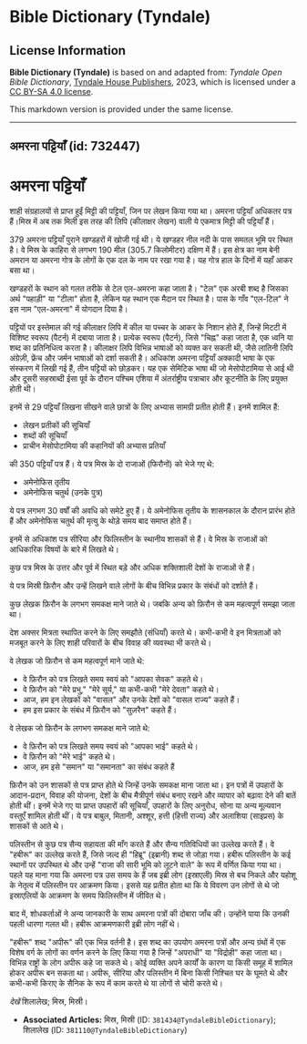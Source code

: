 # Bible Dictionary (Tyndale)

## License Information

**Bible Dictionary (Tyndale)** is based on and adapted from: _Tyndale Open Bible Dictionary_, [Tyndale House Publishers](https://tyndaleopenresources.com/), 2023, which is licensed under a [CC BY-SA 4.0 license](https://creativecommons.org/licenses/by-sa/4.0/legalcode.en).

This markdown version is provided under the same license.



--------------------------------

## अमरना पट्टियाँ (id: 732447)

अमरना पट्टियाँ
==============

शाही संग्रहालयों से प्राप्त हुईं मिट्टी की पट्टियाँ, जिन पर लेखन किया गया था। अमरना पट्टियाँ अधिकतर पत्र हैं।मिस्र में अब तक मिली इस तरह की लिपि (कीलाक्षर लेखन) वाली ये एकमात्र मिट्टी की पट्टियाँ हैं।

379 अमरना पट्टियाँ पुराने खण्डहरों में खोजी गई थी। ये खण्डहर नील नदी के पास समतल भूमि पर स्थित है। वे मिस्र के काहिरा से लगभग 190 मील (305\.7 किलोमीटर) दक्षिण में हैं। इस क्षेत्र का नाम बेनी अमरान या अमरना गोत्र के लोगों के एक दल के नाम पर रखा गया है। यह गोत्र हाल के दिनों में यहाँ आकर बसा था।

खण्डहरों के स्थान को गलत तरीके से टेल एल\-अमरना कहा जाता है। "टेल" एक अरबी शब्द है जिसका अर्थ "पहाड़ी" या "टीला" होता है, लेकिन यह स्थान एक मैदान पर स्थित है। पास के गाँव "एल\-टिल" ने इस नाम "एल\-अमरना" में योगदान दिया है।

पट्टियों पर इस्तेमाल की गई कीलाक्षर लिपि में कील या पच्चर के आकर के निशान होते हैं, जिन्हें मिटटी में विशिष्ट स्वरूप (पैटर्न) में दबाया जाता है। प्रत्येक स्वरूप (पैटर्न), जिसे "चिह्न" कहा जाता है, एक ध्वनि या शब्द का प्रतिनिधित्व करता है। कीलाक्षर लिपि विभिन्न भाषाओं को व्यक्त कर सकती थी, जैसे लातिनी लिपि अंग्रेज़ी, फ्रेंच और जर्मन भाषाओं को दर्शा सकती है। अधिकांश अमरना पट्टियाँ अक्कादी भाषा के एक संस्करण में लिखी गई हैं, तीन पट्टियों को छोड़कर। यह एक सेमिटिक भाषा थी जो मेसोपोटामिया से आई थी और दूसरी सहस्राब्दी ईसा पूर्व के दौरान पश्चिम एशिया में अंतर्राष्ट्रीय पत्राचार और कूटनीति के लिए प्रयुक्त होती थी।

इनमें से 29 पट्टियाँ लिखना सीखने वाले छात्रों के लिए अभ्यास सामग्री प्रतीत होती हैं। इनमें शामिल हैं:

* लेखन प्रतीकों की सूचियाँ
* शब्दों की सूचियाँ
* प्राचीन मेसोपोटामिया की कहानियों की अभ्यास प्रतियाँ

की 350 पट्टियाँ पत्र हैं। ये पत्र मिस्र के दो राजाओं (फिरौनों) को भेजे गए थे:

* अमेनोफिस तृतीय
* अमेनोफिस चतुर्थ (उनके पुत्र)

ये पत्र लगभग 30 वर्षों की अवधि को समेटे हुए हैं। ये अमेनोफिस तृतीय के शासनकाल के दौरान प्रारंभ होते हैं और अमेनोफिस चतुर्थ की मृत्यु के थोड़े समय बाद समाप्त होते हैं।

इनमें से अधिकांश पत्र सीरिया और फिलिस्तीन के स्थानीय शासकों से हैं। वे मिस्र के राजाओं को आधिकारिक विषयों के बारे में लिखते थे।

कुछ पत्र मिस्र के उत्तर और पूर्व में स्थित बड़े और अधिक शक्तिशाली देशों के राजाओं से हैं।

ये पत्र मिस्री फ़िरौन और उन्हें लिखने वाले लोगों के बीच विभिन्न प्रकार के संबंधों को दर्शाते हैं।

कुछ लेखक फ़िरौन के लगभग समकक्ष माने जाते थे। जबकि अन्य को फ़िरौन से कम महत्वपूर्ण समझा जाता था।

देश अक्सर मित्रता स्थापित करने के लिए समझौते (संधियाँ) करते थे। कभी\-कभी वे इन मित्रताओं को मजबूत करने के लिए शाही परिवारों के बीच विवाह की व्यवस्था भी करते थे।

वे लेखक जो फ़िरौन से कम महत्वपूर्ण माने जाते थे:

* वे फ़िरौन को पत्र लिखते समय स्वयं को "आपका सेवक" कहते थे।
* वे फ़िरौन को "मेरे प्रभु," "मेरे सूर्य," या कभी\-कभी "मेरे देवता" कहते थे।
* आज, हम इन लेखकों को "वासल" और उनके देशों को "वासल राज्य" कहते हैं।
* हम इस प्रकार के संबंध में फ़िरौन को "सुज़रैन" कहते हैं।

वे लेखक जो फ़िरौन के लगभग समकक्ष माने जाते थे:

* वे फ़िरौन को पत्र लिखते समय स्वयं को "आपका भाई" कहते थे।
* वे फ़िरौन को "मेरे भाई" कहते थे।
* आज, हम इसे "समान" या "समानता" का संबंध कहते हैं

फ़िरौन को उन शासकों से पत्र प्राप्त होते थे जिन्हें उनके समकक्ष माना जाता था। इन पत्रों में उपहारों के आदान\-प्रदान, विवाह की योजना, देशों के बीच मैत्रीपूर्ण संबंध बनाए रखने और व्यापार को बढ़ावा देने की बातें होती थीं। इनमें भेजे गए या प्राप्त उपहारों की सूचियाँ, उपहारों के लिए अनुरोध, सोना या अन्य मूल्यवान वस्तुएँ शामिल होती थीं। ये पत्र बाबुल, मितानी, अश्शूर, हत्ती (हित्ती राज्य) और अलाशिया (साइप्रस) के शासकों से आते थे।

पलिस्तीन से कुछ पत्र सैन्य सहायता की माँग करते हैं और सैन्य गतिविधियों का उल्लेख करते हैं। वे "हबीरू" का उल्लेख करते हैं, जिसे जल्द ही "हिब्रू" (इब्रानी) शब्द से जोड़ा गया। हबीरू पलिस्तीन के कई स्थानों पर उपस्थित थे और उन्हें "राजा की सारी भूमि को लूटने वाले" के रूप में वर्णित किया गया था। पहले यह माना गया कि अमरना पत्र उस समय के हैं जब इब्री लोग (इस्राएली) मिस्र से बच निकले और यहोशू के नेतृत्व में पलिस्तीन पर आक्रमण किया। इससे यह प्रतीत होता था कि ये विवरण उन लोगों से थे जो इस्राएलियों के आक्रमण के समय फिलिस्तीन में जीवित थे।

बाद में, शोधकर्ताओं ने अन्य जानकारी के साथ अमरना पत्रों की दोबारा जाँच की। उन्होंने पाया कि उनकी पहली धारणा गलत थी। हबीरू आक्रमणकारी इब्री लोग नहीं थे।

"हबीरू" शब्द "अपीरू" की एक भिन्न वर्तनी है। इस शब्द का उपयोग अमरना पत्रों और अन्य ग्रंथों में एक विशेष वर्ग के लोगों का वर्णन करने के लिए किया गया है जिन्हें "अपराधी" या "विद्रोही" कहा जाता था। विभिन्न राष्ट्रों के लोग अपीरू कहे जा सकते थे। कोई व्यक्ति अपने कार्यों के कारण या किसी समूह में शामिल होकर अपीरू बन सकता था। अपीरू, सीरिया और पलिस्तीन में बिना किसी निश्चित घर के घूमते थे और कभी\-कभी किराए के सैनिक के रूप में काम करते थे या लोगों से चोरी करते थे।

*देखें* शिलालेख; मिस्र, मिस्री।

* **Associated Articles:** मिस्र, मिस्री (ID: `381434@TyndaleBibleDictionary`); शिलालेख (ID: `381110@TyndaleBibleDictionary`)


